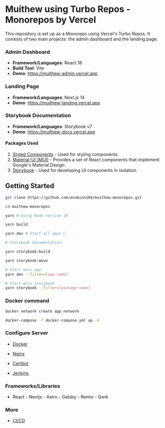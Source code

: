 # Muithew using Turbo Repos - Monorepos by Vercel

This repository is set up as a Monorepo using Vercel's Turbo Repos. It consists of two main projects: the admin dashboard and the landing page.

### Admin Dashboard

- **Framework/Languages**: React 18
- **Build Tool**: Vite
- **Demo**: <https://muithew-admin.vercel.app>

### Landing Page

- **Framework/Languages**: Next.js 14
- **Demo**: <https://muithew-landing.vercel.app>

### Storybook Documentation

- **Framework/Languages**: Storybook v7
- **Demo**: <https://muithew-docs.vercel.app>

#### Packages Used

1. [Styled Components](https://styled-components.com/) - Used for styling components.
2. [Material-UI (MUI)](https://mui.com/) - Provides a set of React components that implement Google's Material Design.
3. [Storybook](https://storybook.js.org/) - Used for developing UI components in isolation.

## Getting Started

```bash
git clone https://github.com/annminn104/muithew-monorepos.git

cd muithew-monorepos

yarn # Using Node version 18

yarn build

yarn dev # Start all apps 🚀

# Storybook documentation:

yarn storybook:build

yarn storybook:move

# Start mini app
yarn dev --filter=[app-name]

# Start mini storybook
yarn storybook --filter=[package-name]
```

### Docker command

```bash
docker network create app_network

docker-compose -f docker-compose.yml up -d
```

### Configure Server

- [Docker](https://www.digitalocean.com/community/tutorials/how-to-install-and-use-docker-on-ubuntu-22-04)

- [Nginx](https://www.digitalocean.com/community/tutorials/how-to-install-nginx-on-ubuntu-22-04)

- [Certbot](https://www.digitalocean.com/community/tutorials/how-to-secure-nginx-with-let-s-encrypt-on-ubuntu-22-04https://www.digitalocean.com/community/tutorials/how-to-secure-nginx-with-let-s-encrypt-on-ubuntu-22-04)

- [Jenkins](https://www.digitalocean.com/community/tutorials/how-to-install-jenkins-on-ubuntu-22-04)

### Frameworks/Libraries

- React - Nextjs - Astro - Gatsby - Remix - Qwik

### More

- [CI/CD](https://viblo.asia/p/ci-cd-lab-su-dung-jenkins-nginx-deploy-du-an-reactjs-umijs-len-aws-ec2-bWrZnWgmlxw)
